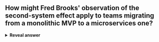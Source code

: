## How might Fred Brooks' observation of the second-system effect apply to teams migrating from a monolithic MVP to a microservices one?
<details>
<summary><b>Reveal answer</b></summary>
'Second-systems' tend to over-elaborate on the basis that initially in first systems designers worked with care.<br><br>Should be wary of losing focus when migrating!
</details>
